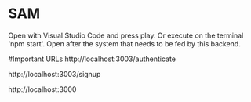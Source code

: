 # SAM

Open with Visual Studio Code and press play. Or execute on the terminal 'npm start'. Open after the system that needs to be fed by this backend.

#Important URLs
http://localhost:3003/authenticate

http://localhost:3003/signup

http://localhost:3000
